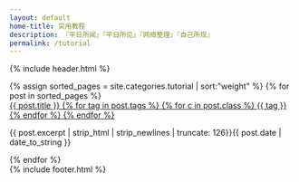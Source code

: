 ```yaml
---
layout: default
home-title: 实用教程
description: 『平日所闻』『平日所见』『网络整理』『自己所现』
permalink: /tutorial
---
```


{% include header.html %}
<main aria-labelledby="main-title" class="home">
			<div class="theme-default-content custom content__default">
				<div>
					<div class="features" style="margin-top: 0;padding-top: 0;border-top: none;">
						{% assign sorted_pages = site.categories.tutorial | sort:"weight" %}
						{% for post in sorted_pages %}
						<div class="feature">
								<a href="{{ post.url }}" target="_blank" class="flex">
									{{ post.title }}
									{% for tag in post.tags %}
									{% for c in post.class %}
									<span class="{{ c }}">{{ tag }}</span>
									{% endfor %}
									{% endfor %}
								</a>
							<p class="post-excerpt">{{ post.excerpt | strip_html | strip_newlines | truncate: 126}}<time class="post-date" datetime="{{ post.date | date:"%y-%m-%d" }}">{{ post.date | date_to_string }}</time></p>
						</div>
						{% endfor %}
					</div>
					<!--<div class="tip">提示：末尾带有 <div class="icon-svg icon-svg-tm" style="height:16px;width:16px;"></div> 图标的表示脚本</div>-->
				</div>
			</div>
			{% include footer.html %}

</main>
